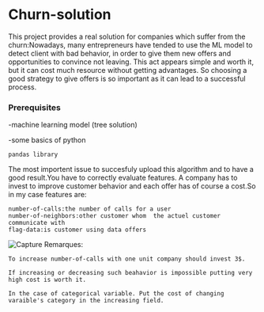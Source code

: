 # Churn-solution
This project provides a real solution for companies which suffer from the churn:Nowadays, many entrepreneurs have tended to use the ML model to detect client with bad behavior, in order to give them new offers and opportunities to convince not leaving. This act appears simple and worth it, but it can cost much resource without getting advantages. So choosing a good strategy to give offers is so important as it can lead to a successful process.

### Prerequisites
-machine learning model (tree solution)

-some basics of python
```
pandas library
```
The most importent issue to succesfuly upload this algorithm and to have a good result.You have to correctly evaluate 
features.
A company has to invest to improve customer behavior and each offer  has of course a cost.So in my case features are:
```
number-of-calls:the number of calls for a user
number-of-neighbors:other customer whom  the actuel customer communicate with
flag-data:is customer using data offers
```
![Capture](https://user-images.githubusercontent.com/54355576/65855632-56d57380-e357-11e9-9cec-53aa6b8462cc.PNG)
Remarques:
```
To increase number-of-calls with one unit company should invest 3$.
```
```
If increasing or decreasing such beahavior is impossible putting very high cost is worth it.
```
```
In the case of categorical variable. Put the cost of changing varaible's category in the increasing field.
```
